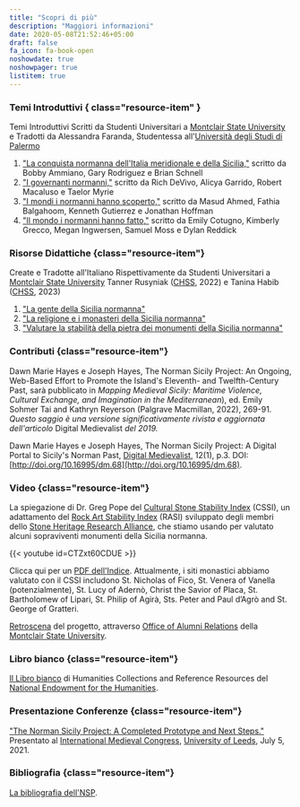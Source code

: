 ```yaml
---
title: "Scopri di più"
description: "Maggiori informazioni"
date: 2020-05-08T21:52:46+05:00
draft: false
fa_icon: fa-book-open
noshowdate: true
noshowpager: true
listitem: true
---
```


### Temi Introduttivi { class="resource-item" } ###

Temi Introduttivi Scritti da Studenti Universitari a [Montclair State University](https://www.montclair.edu/) e Tradotti da Alessandra Faranda, Studentessa all'[Università degli Studi di Palermo](https://www.unipa.it/)

1. ["La conquista normanna dell'Italia meridionale e della Sicilia,"](group_one) scritto da Bobby Ammiano, Gary Rodriguez e Brian Schnell
2. ["I governanti normanni,"](group_two) scritto da Rich DeVivo, Alicya Garrido, Robert Macaluso e Taelor Myrie
3. ["I mondi i normanni hanno scoperto,"](group_three) scritto da Masud Ahmed, Fathia Balgahoom, Kenneth Gutierrez e Jonathan Hoffman
4. ["Il mondo i normanni hanno fatto,"](group_four) scritto da Emily Cotugno, Kimberly Grecco, Megan Ingwersen, Samuel Moss e Dylan Reddick

### Risorse Didattiche {class="resource-item"} ###

Create e Tradotte all'Italiano Rispettivamente da Studenti Universitari a [Montclair State University](https://www.montclair.edu/) Tanner Rusyniak ([CHSS](https://www.montclair.edu/chss/), 2022) e Tanina Habib ([CHSS](https://www.montclair.edu/chss/), 2023)

1. ["La gente della Sicilia normanna"](people_of_norman_sicily)
2. ["La religione e i monasteri della Sicilia normanna"](monasteries_and_religion_of_norman_sicily)
3. ["Valutare la stabilità della pietra dei monumenti della Sicilia normanna"](assessing_the_stone_stability_of_norman_sicilys_monuments)

### Contributi {class="resource-item"} ###

Dawn Marie Hayes e Joseph Hayes, The Norman Sicily Project: An Ongoing, Web-Based Effort to Promote the Island's Eleventh- and Twelfth-Century Past, sarà pubblicato in _Mapping Medieval Sicily: Maritime Violence, Cultural Exchange, and Imagination in the Mediterranean_), ed. Emily Sohmer Tai and Kathryn Reyerson (Palgrave Macmillan, 2022), 269-91. _Questo saggio è una versione significativamente rivista e aggiornata dell'articolo_ Digital Medievalist _del 2019._

Dawn Marie Hayes e Joseph Hayes, The Norman Sicily Project: A Digital Portal to Sicily's Norman Past, [Digital Medievalist](https://journal.digitalmedievalist.org/), 12(1), p.3. DOI: [http://doi.org/10.16995/dm.68](http://doi.org/10.16995/dm.68).

### Video {class="resource-item"} ###

La spiegazione di Dr. Greg Pope del [Cultural Stone Stability Index](https://www.shralliance.com/cssi) (CSSI), un adattamento del [Rock Art Stability Index](https://www.shralliance.com/rasi) (RASI) sviluppato degli membri dello [Stone Heritage Research Alliance](https://www.shralliance.com/), che stiamo usando per valutato alcuni sopraviventi monumenti della Sicilia normanna.

{{< youtube id=CTZxt60CDUE >}}

Clicca qui per un [PDF dell'Indice](/pdfs/cultural_stone_stability_index.pdf). Attualmente, i siti monastici abbiamo valutato con il CSSI includono St. Nicholas of Fico, St. Venera of Vanella (potenzialmente), St. Lucy of Adernò, Christ the Savior of Placa, St. Bartholomew of Lipari, St. Philip of Agirà, Sts. Peter and Paul d’Agrò and St. George of Gratteri.

[Retroscena](https://www.youtube.com/watch?v=YGKlwjaH-cw&feature=youtu.be) del progetto, attraverso [Office of Alumni Relations](https://www.montclair.edu/alumni/) della [Montclair State University](http://montclair.edu/).

### Libro bianco {class="resource-item"} ###

[Il Libro bianco](/pdfs/neh_white_paper.pdf) di Humanities Collections and Reference Resources del [National Endowment for the Humanities](https://www.neh.gov/).

### Presentazione Conferenze {class="resource-item"} ###

["The Norman Sicily Project: A Completed Prototype and Next Steps."](/pdfs/nsp_leeds_paper.pdf) Presentato al [International Medieval Congress](https://www.imc.leeds.ac.uk/imc-2021/), [University of Leeds](https://www.leeds.ac.uk/), July 5, 2021.

### Bibliografia {class="resource-item"} ###

[La bibliografia dell'NSP](https://www.zotero.org/groups/2199947/norman_sicily_project/library).
